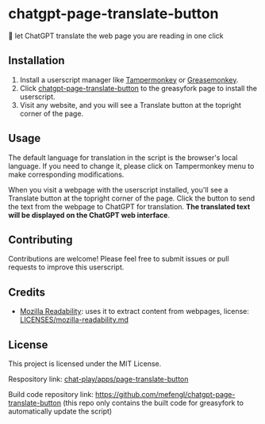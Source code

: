 # chatgpt-page-translate-button

🍓 let ChatGPT translate the web page you are reading in one click

## Installation

1. Install a userscript manager like [Tampermonkey](https://www.tampermonkey.net/) or [Greasemonkey](https://www.greasespot.net/).
2. Click [chatgpt-page-translate-button](https://greasyfork.org/scripts/464067) to the greasyfork page to install the userscript.
3. Visit any website, and you will see a Translate button at the topright corner of the page.

## Usage

The default language for translation in the script is the browser's local language. If you need to change it, please click on Tampermonkey menu to make corresponding modifications.

When you visit a webpage with the userscript installed, you'll see a Translate button at the topright corner of the page. Click the button to send the text from the webpage to ChatGPT for translation. **The translated text will be displayed on the ChatGPT web interface**.

## Contributing

Contributions are welcome! Please feel free to submit issues or pull requests to improve this userscript.

## Credits

- [Mozilla Readability](https://github.com/mozilla/readability): uses it to extract content from webpages, license: [LICENSES/mozilla-readability.md](LICENSES/mozilla-readability.md)

## License

This project is licensed under the MIT License.

Respository link: [chat-play/apps/page-translate-button](https://github.com/mefengl/chat-play)

Build code repository link: https://github.com/mefengl/chatgpt-page-translate-button (this repo only contains the built code for greasyfork to automatically update the script)
